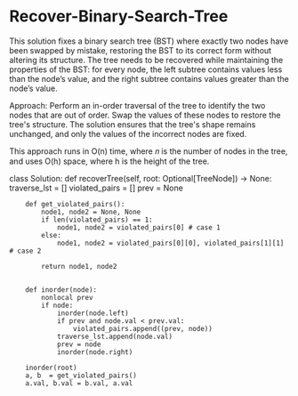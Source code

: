 # Recover-Binary-Search-Tree

This solution fixes a binary search tree (BST) where exactly two nodes have been swapped by mistake, restoring the BST to its correct form without altering its structure. The tree needs to be recovered while maintaining the properties of the BST: for every node, the left subtree contains values less than the node’s value, and the right subtree contains values greater than the node’s value.

Approach:
Perform an in-order traversal of the tree to identify the two nodes that are out of order.
Swap the values of these nodes to restore the tree's structure.
The solution ensures that the tree's shape remains unchanged, and only the values of the incorrect nodes are fixed.

This approach runs in O(n) time, where 𝑛 is the number of nodes in the tree, and uses O(h) space, where h is the height of the tree.

class Solution:
    def recoverTree(self, root: Optional[TreeNode]) -> None:
        traverse_lst = []
        violated_pairs = []
        prev = None

    
        def get_violated_pairs():
            node1, node2 = None, None
            if len(violated_pairs) == 1:
                node1, node2 = violated_pairs[0] # case 1
            else:
                node1, node2 = violated_pairs[0][0], violated_pairs[1][1] # case 2
            
            return node1, node2
                

        def inorder(node):
            nonlocal prev
            if node:
                inorder(node.left)
                if prev and node.val < prev.val:
                    violated_pairs.append((prev, node))
                traverse_lst.append(node.val)
                prev = node
                inorder(node.right)
        
        inorder(root)
        a, b  = get_violated_pairs()       
        a.val, b.val = b.val, a.val

